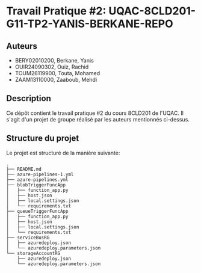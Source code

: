 # Travail Pratique #2: UQAC-8CLD201-G11-TP2-YANIS-BERKANE-REPO

## Auteurs

- BERY02010200, Berkane, Yanis
- OUIR24090302, Ouiz, Rachid
- TOUM26119900, Touta, Mohamed
- ZAAM13110000, Zaaboub, Mehdi

## Description

Ce dépôt contient le travail pratique #2 du cours 8CLD201 de l'UQAC. Il s'agit d'un projet de groupe réalisé par les auteurs mentionnés ci-dessus.

## Structure du projet

Le projet est structuré de la manière suivante:

```
.
├── README.md
├── azure-pipelines-1.yml
├── azure-pipelines.yml
├── blobTriggerFuncApp
│   ├── function_app.py
│   ├── host.json
│   ├── local.settings.json
│   └── requirements.txt
├── queueTriggerFuncApp
│   ├── function_app.py
│   ├── host.json
│   ├── local.settings.json
│   └── requirements.txt
├── serviceBusRG
│   ├── azuredeploy.json
│   └── azuredeploy.parameters.json
└── storageAccountRG
    ├── azuredeploy.json
    └── azuredeploy.parameters.json
```
